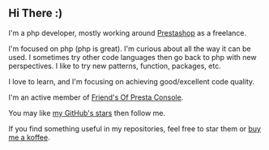 ## Hi There :) 

I'm a php developer, mostly working around [Prestashop](https://github.com/prestashop) as a freelance.

I'm focused on php (php is great).
I'm curious about all the way it can be used.
I sometimes try other code languages then go back to php with new perspectives.
I like to try new patterns, function, packages, etc.

I love to learn, and I'm focusing on achieving good/excellent code quality.

I'm an active member of [Friend's Of Presta Console](https://github.com/friends-of-presta/fop_console/).

You may like [my GitHub's stars](https://github.com/SebSept?tab=stars) then follow me.

If you find something useful in my repositories, feel free to star them or [buy me a koffee](https://ko-fi.com/sebsept).
